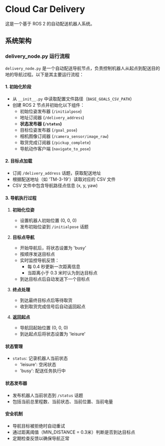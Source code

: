 # Cloud Car Delivery

这是一个基于 ROS 2 的自动配送机器人系统。

## 系统架构

### delivery_node.py 运行流程

`delivery_node.py` 是一个自动配送导航节点，负责控制机器人从起点到配送目的地的导航过程。以下是其主要运行流程：

#### 1. 初始化阶段
- 从 `__init__.py` 中读取配置文件路径（`BASE_GOALS_CSV_PATH`）
- 创建 ROS 2 节点并初始化以下组件：
  - 初始位姿发布器 (`/initialpose`)
  - 地址订阅器 (`/delivery_address`)
  - **状态发布器 (`/status`)**
  - 目标位姿发布器 (`/goal_pose`)
  - 相机图像订阅器 (`/camera_sensor/image_raw`)
  - 取货完成订阅器 (`/pickup_complete`)
  - 导航动作客户端 (`navigate_to_pose`)

#### 2. 目标点加载
- 订阅 `/delivery_address` 话题，获取配送地址
- 根据配送地址（如 'TM-3-19'）读取对应的 CSV 文件
- CSV 文件中包含导航路径点信息 (x, y, yaw)

#### 3. 导航执行过程
1. **初始化位姿**
   - 设置机器人初始位置 (0, 0, 0)
   - 发布初始位姿到 `/initialpose` 话题

2. **目标点导航**
   - 开始导航后，将状态设置为 'busy'
   - 按顺序发送目标点
   - 实时监控导航反馈：
     - 每 0.4 秒更新一次距离信息
     - 当距离小于 0.3 米时认为到达目标点
   - 到达目标点后自动发送下一个目标点

3. **终点处理**
   - 到达最终目标点后等待取货
   - 收到取货完成信号后自动返回起点

4. **返回起点**
   - 导航回起始位置 (0, 0, 0)
   - 到达起点后将状态设置为 'leisure'

#### 状态管理
- `status`: 记录机器人当前状态
  - 'leisure': 空闲状态
  - 'busy': 配送任务执行中

#### 状态发布器
- 发布机器人当前状态到 `/status` 话题
- 包括当前总里程数、当前状态、当前位置、当前电量

#### 安全机制
- 导航目标被拒绝时自动重试
- 通过距离阈值（MIN_DISTANCE = 0.3米）判断是否到达目标点
- 定期检查反馈以确保导航正常
